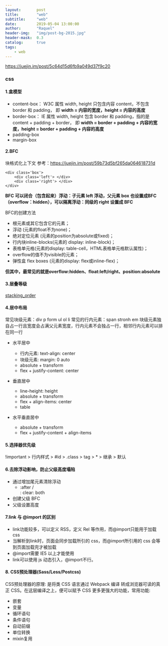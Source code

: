 ```yaml
---
layout:       post
title:        "web"
subtitle:     "web"
date:         2019-05-04 13:00:00
author:       "Raquel"
header-img:   "img/post-bg-2015.jpg"
header-mask:  0.3
catalog:      true
tags:
    - web
---
```

https://juejin.im/post/5c64d15d6fb9a049d37f9c20
### css
#### 1.盒模型
 - content-box：
 W3C 属性 width, height 只包含内容 content，不包含 border 和 padding， 即
 **width = 内容的宽度，height = 内容的高度**
 - border-box：
 IE 属性 width, height 包含 border 和 padding，指的是 content + padding + border， 即
 **width = border + padding + 内容的宽度，height = border + padding + 内容的高度**
 - padding-box
 - margin-box

#### 2.BFC
块格式化上下文
参考：https://juejin.im/post/59b73d5bf265da064618731d
```
<div class='box'>
    <div class='left'> </div>
    <div class='right'> </div>
</div>
```
**BFC 可以闭合（包含起来）浮动：子元素 left 浮动，父元素 box 也设置成BFC（overflow：hidden），可以隔离浮动：同级的 right 设置成 BFC**

BFC的创建方法
 - 根元素或其它包含它的元素；
 - 浮动 (元素的float不为none)；
 - 绝对定位元素 (元素的position为absolute或fixed)；
 - 行内块inline-blocks(元素的 display: inline-block)；
 - 表格单元格(元素的display: table-cell，HTML表格单元格默认属性)；
 - overflow的值不为visible的元素；
 - 弹性盒 flex boxes (元素的display: flex或inline-flex)；

**但其中，最常见的就是overflow:hidden、float:left/right、position:absolute**

#### 3.层叠等级
[stacking_order](/img/stacking_order.jpg)

#### 4.居中布局
常见块级元素：div p form ul ol li
常见的行内元素：span stronh em
块级元素独自占一行且宽度会占满父元素宽度，行内元素不会独占一行，相邻行内元素可以排在同一行

- 水平居中
   - 行内元素: text-align: center
   - 块级元素: margin: 0 auto
   - absolute + transform
   - flex + justify-content: center

- 垂直居中
   - line-height: height
   - absolute + transform
   - flex + align-items: center
   - table

- 水平垂直居中
   - absolute + transform
   - flex + justify-content + align-items

#### 5.选择器优先级
!important > 行内样式 > #id > .class > tag > * > 继承 > 默认

#### 6.去除浮动影响，防止父级高度塌陷
- 通过增加尾元素清除浮动
   - :after / <br> : clear: both
- 创建父级 BFC
- 父级设置高度

#### 7.link 与 @import 的区别
- link功能较多，可以定义 RSS，定义 Rel 等作用，而@import只能用于加载 css
- 当解析到link时，页面会同步加载所引的 css，而@import所引用的 css 会等到页面加载完才被加载
- @import需要 IE5 以上才能使用
- link可以使用 js 动态引入，@import不行。

#### 8. CSS预处理器(Sass/Less/Postcss)
CSS预处理器的原理: 是将类 CSS 语言通过 Webpack 编译 转成浏览器可读的真正 CSS。在这层编译之上，便可以赋予 CSS 更多更强大的功能，常用功能:
- 嵌套
- 变量
- 循环语句
- 条件语句
- 自动前缀
- 单位转换
- mixin复用
